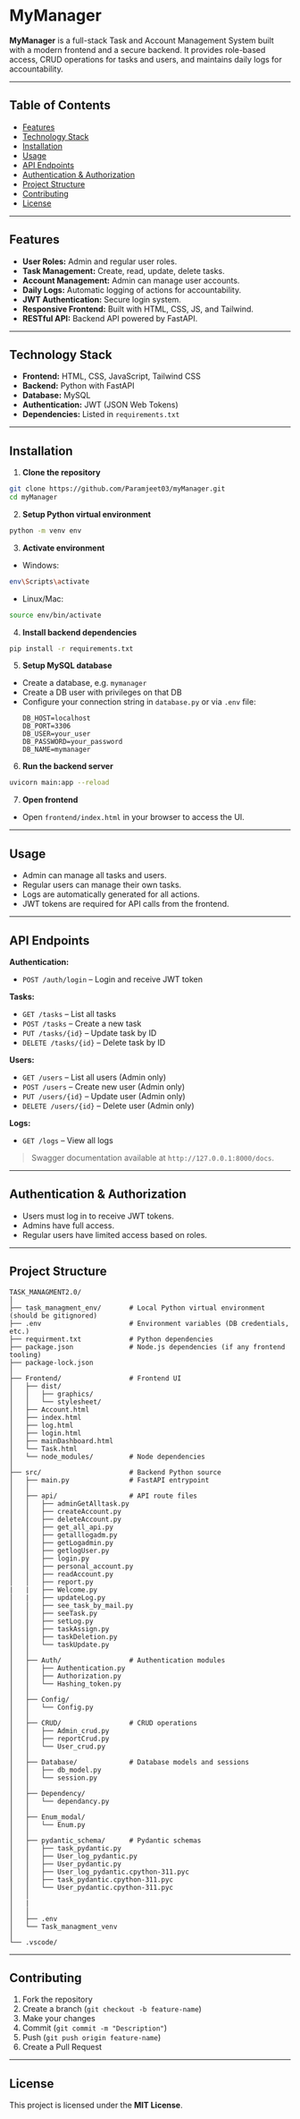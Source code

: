 # MyManager

**MyManager** is a full-stack Task and Account Management System built with a modern frontend and a secure backend. It provides role-based access, CRUD operations for tasks and users, and maintains daily logs for accountability.

---

## Table of Contents

- [Features](#features)  
- [Technology Stack](#technology-stack)  
- [Installation](#installation)  
- [Usage](#usage)  
- [API Endpoints](#api-endpoints)  
- [Authentication & Authorization](#authentication--authorization)  
- [Project Structure](#project-structure)  
- [Contributing](#contributing)  
- [License](#license)  

---

## Features

- **User Roles:** Admin and regular user roles.  
- **Task Management:** Create, read, update, delete tasks.  
- **Account Management:** Admin can manage user accounts.  
- **Daily Logs:** Automatic logging of actions for accountability.  
- **JWT Authentication:** Secure login system.  
- **Responsive Frontend:** Built with HTML, CSS, JS, and Tailwind.  
- **RESTful API:** Backend API powered by FastAPI.  

---

## Technology Stack

- **Frontend:** HTML, CSS, JavaScript, Tailwind CSS  
- **Backend:** Python with FastAPI  
- **Database:** MySQL  
- **Authentication:** JWT (JSON Web Tokens)  
- **Dependencies:** Listed in `requirements.txt`  

---

## Installation

1. **Clone the repository**  
```bash
git clone https://github.com/Paramjeet03/myManager.git
cd myManager
```

2. **Setup Python virtual environment**  
```bash
python -m venv env
```

3. **Activate environment**  
- Windows:  
```bash
env\Scripts\activate
```  
- Linux/Mac:  
```bash
source env/bin/activate
```

4. **Install backend dependencies**  
```bash
pip install -r requirements.txt
```

5. **Setup MySQL database**  
- Create a database, e.g. `mymanager`  
- Create a DB user with privileges on that DB  
- Configure your connection string in `database.py` or via `.env` file:  
  ```env
  DB_HOST=localhost
  DB_PORT=3306
  DB_USER=your_user
  DB_PASSWORD=your_password
  DB_NAME=mymanager
  ```

6. **Run the backend server**  
```bash
uvicorn main:app --reload
```

7. **Open frontend**  
- Open `frontend/index.html` in your browser to access the UI.  

---

## Usage

- Admin can manage all tasks and users.  
- Regular users can manage their own tasks.  
- Logs are automatically generated for all actions.  
- JWT tokens are required for API calls from the frontend.  

---

## API Endpoints

**Authentication:**  
- `POST /auth/login` – Login and receive JWT token  

**Tasks:**  
- `GET /tasks` – List all tasks  
- `POST /tasks` – Create a new task  
- `PUT /tasks/{id}` – Update task by ID  
- `DELETE /tasks/{id}` – Delete task by ID  

**Users:**  
- `GET /users` – List all users (Admin only)  
- `POST /users` – Create new user (Admin only)  
- `PUT /users/{id}` – Update user (Admin only)  
- `DELETE /users/{id}` – Delete user (Admin only)  

**Logs:**  
- `GET /logs` – View all logs  

> Swagger documentation available at `http://127.0.0.1:8000/docs`.  

---

## Authentication & Authorization

- Users must log in to receive JWT tokens.  
- Admins have full access.  
- Regular users have limited access based on roles.  

---

## Project Structure

```
TASK_MANAGMENT2.0/
│
├── task_managment_env/       # Local Python virtual environment (should be gitignored)
├── .env                      # Environment variables (DB credentials, etc.)
├── requirment.txt            # Python dependencies
├── package.json              # Node.js dependencies (if any frontend tooling)
├── package-lock.json
│
├── Frontend/                 # Frontend UI
│   ├── dist/
│   │   ├── graphics/
│   │   └── stylesheet/
│   ├── Account.html
│   ├── index.html
│   ├── log.html
│   ├── login.html
│   ├── mainDashboard.html
│   └── Task.html
│   └── node_modules/         # Node dependencies
│
├── src/                      # Backend Python source
│   ├── main.py               # FastAPI entrypoint
│   │
│   ├── api/                  # API route files
│   │   ├── adminGetAlltask.py
│   │   ├── createAccount.py
│   │   ├── deleteAccount.py
│   │   ├── get_all_api.py
│   │   ├── getalllogadm.py
│   │   ├── getLogadmin.py
│   │   ├── getlogUser.py
│   │   ├── login.py
│   │   ├── personal_account.py
│   │   ├── readAccount.py
│   │   ├── report.py
|   |   ├── Welcome.py
│   |   ├── updateLog.py
│   │   ├── see_task_by_mail.py
│   │   ├── seeTask.py
│   │   ├── setLog.py
│   │   ├── taskAssign.py
│   │   ├── taskDeletion.py
│   │   └── taskUpdate.py
│   │
│   ├── Auth/                 # Authentication modules
│   │   ├── Authentication.py
│   │   ├── Authorization.py
│   │   └── Hashing_token.py
│   │
│   ├── Config/
│   │   └── Config.py
│   │
│   ├── CRUD/                 # CRUD operations
│   │   ├── Admin_crud.py
│   │   ├── reportCrud.py
│   │   └── User_crud.py
│   │
│   ├── Database/             # Database models and sessions
│   │   ├── db_model.py
│   │   └── session.py
│   │
│   ├── Dependency/
│   │   └── dependancy.py
│   │
│   ├── Enum_modal/
│   │   └── Enum.py
│   │
│   ├── pydantic_schema/      # Pydantic schemas
│   │   ├── task_pydantic.py
│   │   ├── User_log_pydantic.py
│   │   ├── User_pydantic.py
│   │   ├── User_log_pydantic.cpython-311.pyc
│   │   ├── task_pydantic.cpython-311.pyc
│   │   └── User_pydantic.cpython-311.pyc
│   │
│   |
│   │
│   ├── .env
│   └── Task_managment_venv
│
└── .vscode/ 
```

---

## Contributing

1. Fork the repository  
2. Create a branch (`git checkout -b feature-name`)  
3. Make your changes  
4. Commit (`git commit -m "Description"`)  
5. Push (`git push origin feature-name`)  
6. Create a Pull Request  

---

## License

This project is licensed under the **MIT License**.

